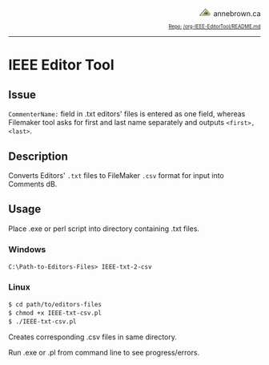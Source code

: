 <!-- Basic Github Header: annebrown.ca -->
<div style="text-align: right"><a href="https://www.annebrown.ca">
	<img src="https://github.com/annebrown/dotfiles/blob/main/static/img/logo-ab.png"  width="25"></a> annebrown.ca </div>
<div style="text-align: right"><sub><sub><a href="https://github.com/annebrown/?tab=repositories">
    Repo:</a> <a href="https://github.com/annebrown/org-IEEE-EditorTool/">/org-IEEE-EditorTool/</a><a href="README.md">README.md</a>
</sub></sub></div>

---
<!-- End of Header -->

# IEEE Editor Tool

## Issue

```CommenterName:``` field in .txt editors' files is entered as one field, whereas Filemaker tool asks for first and last name separately and outputs ```<first>, <last>```.

## Description

Converts Editors' ```.txt``` files to FileMaker ```.csv``` format for input into Comments dB.

## Usage

Place .exe or perl script into directory containing .txt files.  

### Windows

```
C:\Path-to-Editors-Files> IEEE-txt-2-csv
```

### Linux

```bash
$ cd path/to/editors-files
$ chmod +x IEEE-txt-csv.pl
$ ./IEEE-txt-csv.pl
```

Creates corresponding .csv files in same directory.  

Run .exe or .pl from command line to see progress/errors. 
